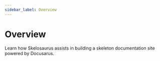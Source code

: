 ```yaml
---
sidebar_label: Overview
---
```


# Overview

Learn how Skelosaurus assists in building a skeleton documentation site powered by Docusarus.

